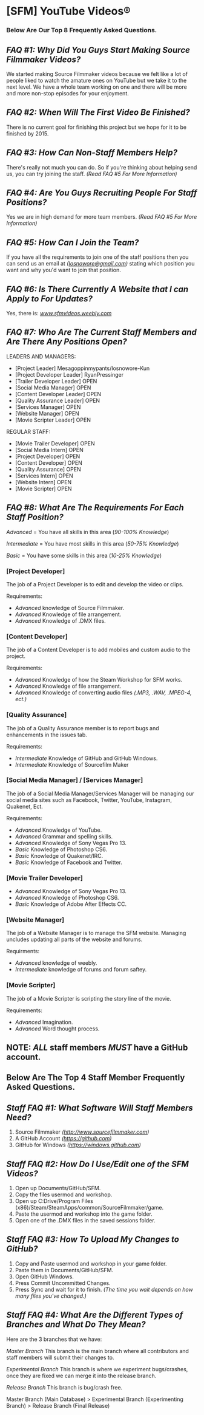﻿**[SFM] YouTube Videos®**
====================
### Below Are Our Top 8 Frequently Asked Questions.

*FAQ #1: Why Did You Guys Start Making Source Filmmaker Videos?*
----------------------------------------------------------------
We started making Source Filmmaker videos because we felt like a lot of people liked to watch the amature ones on YouTube
but we take it to the next level. We have a whole team working on one and there will be more and more non-stop episodes
for your enjoyment.

*FAQ #2: When Will The First Video Be Finished?*
------------------------------------------------
There is no current goal for finishing this project but we hope for it
to be finished by 2015.

*FAQ #3: How Can Non-Staff Members Help?*
--------------------------------------
There's really not much you can do. So if you're thinking about helping send us, you can try joining
the staff. *(Read FAQ #5 For More Information)*

*FAQ #4: Are You Guys Recruiting People For Staff Positions?*
-------------------------------------------------------------
Yes we are in high demand for more team members. *(Read FAQ #5 For More Information)*

*FAQ #5: How Can I Join the Team?*
---------------------------------
If you have all the requirements to join one of the staff positions then you can send us an email
at *(Iosnowore@gmail.com)* stating which position you want and why you'd want to join that position.

*FAQ #6: Is There Currently A Website that I can Apply to For Updates?*
-----------------------------------------------------------------------
Yes, there is: *www.sfmvideos.weebly.com*

*FAQ #7: Who Are The Current Staff Members and Are There Any Positions Open?*
-----------------------------------------------------------------------------
LEADERS AND MANAGERS:
- [Project Leader] Mesagoppinmypants/Iosnowore-Kun
- [Project Developer Leader] RyanPressinger
- [Trailer Developer Leader] OPEN
- [Social Media Manager] OPEN
- [Content Developer Leader] OPEN
- [Quality Assurance Leader] OPEN
- [Services Manager] OPEN
- [Website Manager] OPEN
- [Movie Scripter Leader] OPEN

REGULAR STAFF:

- [Movie Trailer Developer] OPEN
- [Social Media Intern] OPEN
- [Project Developer] OPEN
- [Content Developer] OPEN
- [Quality Assurance] OPEN
- [Services Intern] OPEN
- [Website Intern] OPEN
- [Movie Scripter] OPEN

*FAQ #8: What Are The Requirements For Each Staff Position?*
------------------------------------------------------------
*Advanced* = You have all skills in this area (*90-100% Knowledge*)

*Intermediate* = You have most skills in this area (*50-75% Knowledge*)

*Basic* = You have some skills in this area (*10-25% Knowledge*)

### [Project Developer]
The job of a Project Developer is to edit and develop the video or clips.

Requirements:
- *Advanced* knowledge of Source Filmmaker.
- *Advanced* Knowledge of file arrangement.
- *Advanced* Knowledge of .DMX files.

### [Content Developer]
The job of a Content Developer is to add mobiles and custom audio to the project.

Requirements:
- *Advanced* Knowledge of how the Steam Workshop for SFM works.
- *Advanced* Knowledge of file arrangement.
- *Advanced* Knowledge of converting audio files *(.MP3, .WAV, .MPEG-4, ect.)*

### [Quality Assurance]
The job of a Quality Assurance member is to report bugs and enhancements in the issues tab.

Requirements:
- *Intermediate* Knowledge of GitHub and GitHub Windows.
- *Intermediate* Knowledge of Sourcefilm Maker

### [Social Media Manager] / [Services Manager]
The job of a Social Media Manager/Services Manager will be managing our social media sites such as Facebook,
Twitter, YouTube, Instagram, Quakenet, Ect.

Requirements:
- *Advanced* Knowledge of YouTube.
- *Advanced* Grammar and spelling skills.
- *Advanced* Knowledge of Sony Vegas Pro 13.
- *Basic* Knowledge of Photoshop CS6.
- *Basic* Knowledge of Quakenet/IRC.
- *Basic* Knowledge of Facebook and Twitter.

### [Movie Trailer Developer]
- *Advanced* Knowledge of Sony Vegas Pro 13.
- *Advanced* Knowledge of Photoshop CS6.
- *Basic* Knowledge of Adobe After Effects CC.

### [Website Manager]
The job of a Website Manager is to manage the SFM website. Managing uncludes updating all parts of the website and forums.

Requirments:
- *Advanced* knowledge of weebly.
- *Intermediate* knowledge of forums and forum saftey.

### [Movie Scripter]
The job of a Movie Scripter is scripting the story line of the movie.

Requirements:
- *Advanced* Imagination.
- *Advanced* Word thought process.

NOTE: *ALL* staff members *MUST* have a GitHub account.
-------------------------------------------------------

**Below Are The Top 4 Staff Member Frequently Asked Questions.**
-----------------------------------------------------------
*Staff FAQ #1: What Software Will Staff Members Need?*
------------------------------------------------------
1. Source Filmmaker *(http://www.sourcefilmmaker.com)*
3. A GitHub Account *(https://github.com)*
2. GitHub for Windows *(https://windows.github.com)*

*Staff FAQ #2: How Do I Use/Edit one of the SFM Videos?*
--------------------------------------------------------
1. Open up Documents/GitHub/SFM.
2. Copy the files usermod and workshop.
3. Open up C:Drive/Program Files (x86)/Steam/SteamApps/common/SourceFilmmaker/game.
4. Paste the usermod and workshop into the game folder.
5. Open one of the .DMX files in the saved sessions folder.

*Staff FAQ #3: How To Upload My Changes to GitHub?*
---------------------------------------------------
1. Copy and Paste usermod and workshop in your game folder.
2. Paste them in Documents/GitHub/SFM.
3. Open GitHub Windows.
4. Press Commit Uncommitted Changes.
5. Press Sync and wait for it to finish. *(The time you wait depends on how many files you've changed.)*

*Staff FAQ #4: What Are the Different Types of Branches and What Do They Mean?*
-------------------------------------------------------------------------------
Here are the 3 branches that we have:

*Master Branch* This branch is the main branch where all contributors and staff members will submit their
changes to.

*Experimental Branch* This branch is where we experiment bugs/crashes, once they are fixed we can merge it
into the release branch.

*Release Branch* This branch is bug/crash free.

Master Branch (Main Database) > Experimental Branch (Experimenting Branch) > Release Branch (Final Release)
